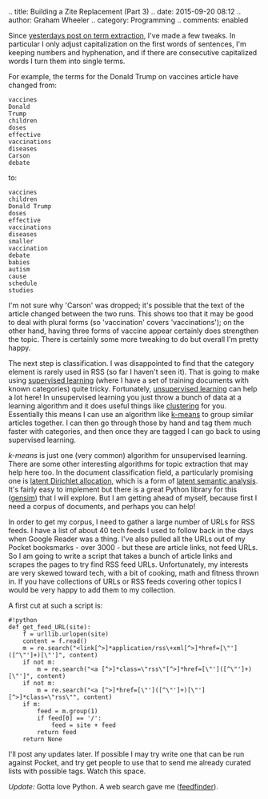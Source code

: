 .. title: Building a Zite Replacement (Part 3)
.. date: 2015-09-20 08:12
.. author: Graham Wheeler
.. category: Programming
.. comments: enabled


Since [yesterdays post on term extraction](http://www.grahamwheeler.com/posts/zite-replacement-2.html), I've made a few tweaks. In particular I only adjust capitalization on the first words of sentences, I'm keeping numbers and hyphenation, and if there are consecutive capitalized words I turn them into single terms.

For example, the terms for the Donald Trump on vaccines article have changed from:

    vaccines
    Donald
    Trump
    children
    doses
    effective
    vaccinations
    diseases
    Carson
    debate

to:

    vaccines
    children
    Donald Trump
    doses
    effective
    vaccinations
    diseases
    smaller
    vaccination
    debate
    babies
    autism
    cause
    schedule
    studies

I'm not sure why 'Carson' was dropped; it's possible that the text of the article changed between the two runs. This shows too that it may be good to deal with plural forms (so 'vaccination' covers 'vaccinations'); on the other hand, having three forms of vaccine appear certainly does strengthen the topic. There is certainly some more tweaking to do but overall I'm pretty happy.

The next step is classification. I was disappointed to find that the category element is rarely used in RSS (so far I haven't seen it). That is going to make using [supervised learning](https://en.wikipedia.org/wiki/Supervised_learning) (where I have a set of training documents with known categories) quite tricky. Fortunately, [unsupervised learning](https://en.wikipedia.org/wiki/Unsupervised_learning) can help a lot here! In unsupervised learning you just throw a bunch of data at a learning algorithm and it does useful things like [clustering](https://en.wikipedia.org/wiki/Cluster_analysis) for you. Essentially this means I can use an algorithm like [k-means](https://en.wikipedia.org/wiki/K-means_clustering) to group similar articles together. I can then go through those by hand and tag them much faster with categories, and then once they are tagged I can go back to using supervised learning.

*k-means* is just one (very common) algorithm for unsupervised learning. There are some other interesting algorithms for topic extraction that may help here too. In the document classification field, a particularly promising one is [latent Dirichlet allocation](https://en.wikipedia.org/wiki/Latent_Dirichlet_allocation),  which is a form of [latent semantic analysis](https://en.wikipedia.org/wiki/Latent_semantic_analysis). It's fairly easy to implement but there is a great Python library for this ([gensim](https://radimrehurek.com/gensim/)) that I will explore. But I am getting ahead of myself, because first I need a corpus of documents, and perhaps you can help!

In order to get my corpus, I need to gather a large number of URLs for RSS feeds. I have a list of about 40 tech feeds I used to follow back in the days when Google Reader was a thing. I've also pulled all the URLs out of my Pocket booksmarks - over 3000 - but these are article links, not feed URLs. So I am going to write a script that takes a bunch of article links and scrapes the pages to try find RSS feed URLs. Unfortunately, my interests are very skewed toward tech, with a bit of cooking, math and fitness thrown in. If you have collections of URLs or RSS feeds covering other topics I would be very happy to add them to my collection.

A first cut at such a script is:


    #!python
    def get_feed_URL(site):
        f = urllib.urlopen(site)
        content = f.read()
        m = re.search("<link[^>]*application/rss\+xml[^>]*href=[\"']([^\"']+)[\"']", content)
        if not m:
            m = re.search("<a [^>]*class=\"rss\"[^>]*href=[\"']([^\"']+)[\"']", content)
        if not m:
            m = re.search("<a [^>]*href=[\"']([^\"']+)[\"'][^>]*class=\"rss\"", content)        
        if m:
            feed = m.group(1)
            if feed[0] == '/':
                feed = site + feed
            return feed
        return None


I'll post any updates later. If possible I may try write one that can be run against Pocket, and try get people to use that to send me already curated lists with possible tags. Watch this space.

*Update:* Gotta love Python. A web search gave me ([feedfinder](http://www.aaronsw.com/2002/feedfinder/feedfinder.py)).

